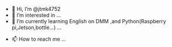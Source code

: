 - 👋 Hi, I’m @jtmk4752
- 👀 I’m interested in ...
- 🌱 I’m currently learning English on DMM ,and Python(Raspberry pi,Jetson,bottle...) ...
<!--- 💞️ I’m looking to collaborate on ... -->
- 📫 How to reach me ...

<!---
jtmk4752/jtmk4752 is a ✨ special ✨ repository because its `README.md` (this file) appears on your GitHub profile.
You can click the Preview link to take a look at your changes.
--->
